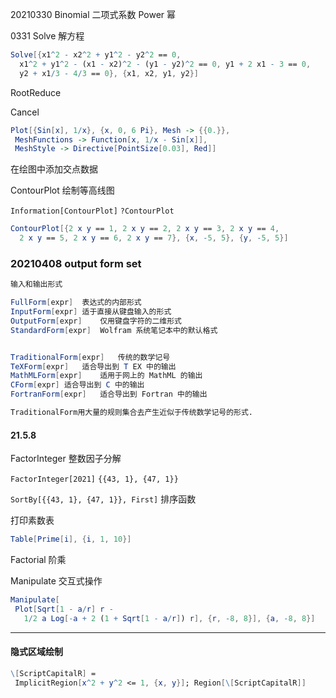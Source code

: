 20210330
Binomial 二项式系数
Power 幂


0331
Solve 解方程
```mathematica
Solve[{x1^2 - x2^2 + y1^2 - y2^2 == 0, 
  x1^2 + y1^2 - (x1 - x2)^2 - (y1 - y2)^2 == 0, y1 + 2 x1 - 3 == 0, 
  y2 + x1/3 - 4/3 == 0}, {x1, x2, y1, y2}]
```

RootReduce 

Cancel

```mathematica
Plot[{Sin[x], 1/x}, {x, 0, 6 Pi}, Mesh -> {{0.}}, 
 MeshFunctions -> Function[x, 1/x - Sin[x]], 
 MeshStyle -> Directive[PointSize[0.03], Red]]
```
在绘图中添加交点数据

ContourPlot
绘制等高线图

`Information[ContourPlot]`
`?ContourPlot`

```mathematica
ContourPlot[{2 x y == 1, 2 x y == 2, 2 x y == 3, 2 x y == 4, 
  2 x y == 5, 2 x y == 6, 2 x y == 7}, {x, -5, 5}, {y, -5, 5}]
```


### 20210408 output form set

```mathematica
输入和输出形式

FullForm[expr]	表达式的内部形式
InputForm[expr]	适于直接从键盘输入的形式
OutputForm[expr]	仅用键盘字符的二维形式
StandardForm[expr]	Wolfram 系统笔记本中的默认格式


TraditionalForm[expr]	传统的数学记号
TeXForm[expr]	适合导出到 T EX 中的输出
MathMLForm[expr]	适用于网上的 MathML 的输出
CForm[expr]	适合导出到 C 中的输出
FortranForm[expr]	适合导出到 Fortran 中的输出

TraditionalForm用大量的规则集合去产生近似于传统数学记号的形式.

```

#### 21.5.8
FactorInteger 整数因子分解

`FactorInteger[2021]`
`{{43, 1}, {47, 1}}`

`SortBy[{{43, 1}, {47, 1}}, First]`  排序函数

打印素数表 
```mathematica
Table[Prime[i], {i, 1, 10}]
```

Factorial  阶乘

Manipulate 交互式操作
```mathematica
Manipulate[
 Plot[Sqrt[1 - a/r] r - 
   1/2 a Log[-a + 2 (1 + Sqrt[1 - a/r]) r], {r, -8, 8}], {a, -8, 8}]
```

---

#### 隐式区域绘制

```mathematica
\[ScriptCapitalR] = 
 ImplicitRegion[x^2 + y^2 <= 1, {x, y}]; Region[\[ScriptCapitalR]]
```

